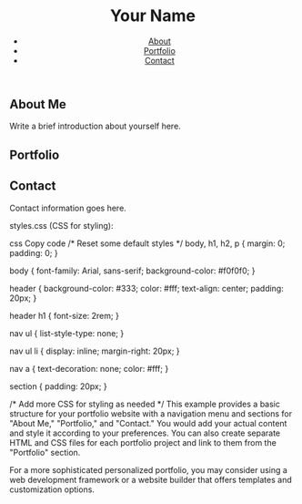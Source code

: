 <!DOCTYPE html>
<html lang="en">
<head>
    <meta charset="UTF-8">
    <meta name="viewport" content="width=device-width, initial-scale=1.0">
    <title>Your Portfolio</title>
    <link rel="stylesheet" href="styles.css">
</head>
<body>
    <header>
        <h1>Your Name</h1>
        <nav>
            <ul>
                <li><a href="#about">About</a></li>
                <li><a href="#portfolio">Portfolio</a></li>
                <li><a href="#contact">Contact</a></li>
            </ul>
        </nav>
    </header>
    <section id="about">
        <h2>About Me</h2>
        <p>Write a brief introduction about yourself here.</p>
    </section>
    <section id="portfolio">
        <h2>Portfolio</h2>
        <!-- Add your portfolio projects here -->
    </section>
    <section id="contact">
        <h2>Contact</h2>
        <p>Contact information goes here.</p>
    </section>
</body>
</html>
styles.css (CSS for styling):

css
Copy code
/* Reset some default styles */
body, h1, h2, p {
    margin: 0;
    padding: 0;
}

body {
    font-family: Arial, sans-serif;
    background-color: #f0f0f0;
}

header {
    background-color: #333;
    color: #fff;
    text-align: center;
    padding: 20px;
}

header h1 {
    font-size: 2rem;
}

nav ul {
    list-style-type: none;
}

nav ul li {
    display: inline;
    margin-right: 20px;
}

nav a {
    text-decoration: none;
    color: #fff;
}

section {
    padding: 20px;
}

/* Add more CSS for styling as needed */
This example provides a basic structure for your portfolio website with a navigation menu and sections for "About Me," "Portfolio," and "Contact." You would add your actual content and style it according to your preferences. You can also create separate HTML and CSS files for each portfolio project and link to them from the "Portfolio" section.

For a more sophisticated  personalized portfolio, you may consider using a web development framework or a website builder that offers templates and customization options.







